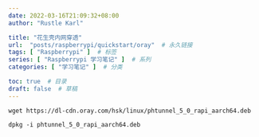 ```yaml
---
date: 2022-03-16T21:09:32+08:00
author: "Rustle Karl"

title: "花生壳内网穿透"
url:  "posts/raspberrypi/quickstart/oray"  # 永久链接
tags: [ "Raspberrypi" ]  # 标签
series: [ "Raspberrypi 学习笔记" ]  # 系列
categories: [ "学习笔记" ]  # 分类

toc: true  # 目录
draft: false  # 草稿
---
```


```shell
wget https://dl-cdn.oray.com/hsk/linux/phtunnel_5_0_rapi_aarch64.deb
```

```shell
dpkg -i phtunnel_5_0_rapi_aarch64.deb
```
